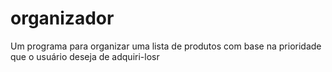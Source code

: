 # organizador
Um programa para organizar uma lista de produtos com base na prioridade que o usuário deseja de adquiri-losr

